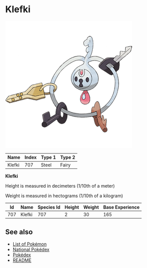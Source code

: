 # Klefki


![Klefki](images/707.png)

| **Name** | **Index** | **Type 1** | **Type 2** |
|----|----|----|----|
| Klefki | 707 | Steel | Fairy  |

**Klefki** 


Height is measured in decimeters (1/10th of a meter)

Weight is measured in hectograms (1/10th of a kilogram)

| **Id** | **Name** | **Species Id** | **Height** | **Weight** | **Base Experience** |
|--------|----------|----------------|------------|------------|---------------------|
| 707 | Klefki | 707 | 2 | 30 | 165 |


## See also

- [List of Pokémon](../pokemon.md)
- [National Pokédex](../national_pokedex.md)
- [Pokédex](../pokedex.md)
- [README](../README.md)
